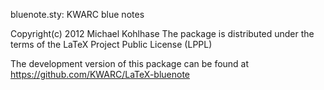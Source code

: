 bluenote.sty: KWARC blue notes

Copyright(c) 2012 Michael Kohlhase
The package is distributed under the terms of the LaTeX Project Public License (LPPL)

The development version of this package can be found at
https://github.com/KWARC/LaTeX-bluenote
